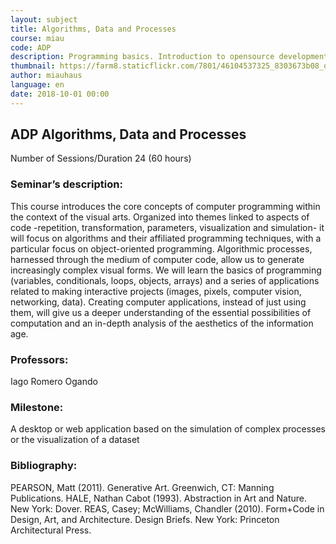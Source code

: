 ```yaml
---
layout: subject
title: Algorithms, Data and Processes
course: miau
code: ADP
description: Programming basics. Introduction to opensource development environments
thumbnail: https://farm8.staticflickr.com/7801/46104537325_8303673b08_o.png
author: miauhaus
language: en
date: 2018-10-01 00:00
---
```

## ADP Algorithms, Data and Processes
Number of Sessions/Duration 24 (60 hours)

### Seminar’s description:
This course introduces the core concepts of computer programming within the context of the visual arts. 
Organized into themes linked to aspects of code -repetition, transformation, parameters, visualization and simulation- it will focus on algorithms and their affiliated programming techniques, with a particular focus on object-oriented programming. Algorithmic processes, harnessed through the medium of computer code, allow us to generate increasingly complex visual forms. We will learn the basics of programming (variables, conditionals, loops, objects, arrays) and a series of applications related to making interactive projects (images, pixels, computer vision, networking, data). Creating computer applications, instead of just using them, will give us a deeper understanding of the essential possibilities of computation and an in-depth analysis of the aesthetics of the information age.

### Professors:
Iago Romero Ogando

### Milestone:
A desktop or web application based on the simulation of complex processes or the visualization of a dataset

### Bibliography:
PEARSON, Matt (2011). Generative Art. Greenwich, CT: Manning Publications.
HALE, Nathan Cabot (1993). Abstraction in Art and Nature. New York: Dover.
REAS, Casey; McWilliams, Chandler (2010). Form+Code in Design, Art, and Architecture. Design Briefs. New York: Princeton Architectural Press.
